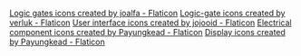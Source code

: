 <a href="https://www.flaticon.com/free-icons/logic-gates" title="Logic gates icons">Logic gates icons created by joalfa - Flaticon</a>
<a href="https://www.flaticon.com/free-icons/logic-gate" title="logic-gate icons">Logic-gate icons created by verluk - Flaticon</a>
<a href="https://www.flaticon.com/free-icons/user-interface" title="user interface icons">User interface icons created by jojooid - Flaticon</a>
<a href="https://www.flaticon.com/free-icons/electrical-component" title="electrical component icons">Electrical component icons created by Payungkead - Flaticon</a>
<a href="https://www.flaticon.com/free-icons/display" title="display icons">Display icons created by Payungkead - Flaticon</a>